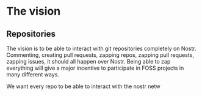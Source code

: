 # The vision

## Repositories

The vision is to be able to interact with git repositories completely on Nostr. Commenting, creating pull requests, zapping repos, zapping pull requests, zapping issues, it should all happen over Nostr. Being able to zap everything will give a major incentive to participate in FOSS projects in many different ways.

We want every repo to be able to interact with the nostr netw